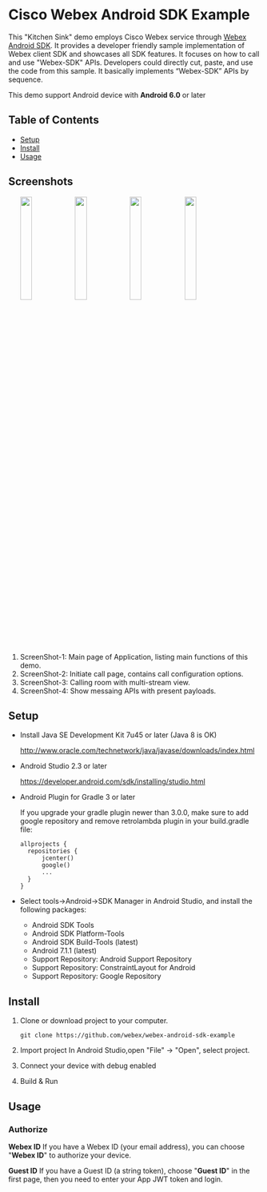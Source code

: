 # Cisco Webex Android SDK Example

This "Kitchen Sink" demo employs Cisco Webex service through [Webex Android SDK](https://github.com/webex/webex-android-sdk).  It provides a developer friendly sample implementation of Webex client SDK and showcases all SDK features. It focuses on how to call and use "Webex-SDK" APIs. Developers could directly cut, paste, and use the code from this sample. It basically implements “Webex-SDK” APIs by sequence.

This demo support Android device with **Android 6.0** or later

## Table of Contents

- [Setup](#setup)
- [Install](#install)
- [Usage](#usage)


## Screenshots 
<ul>
<img src="https://github.com/webex/webex-android-sdk-example/blob/master/docs/Screenshot_Kitchensink_Android_MainPage.jpg" width="22%" height="23%">
<img src="https://github.com/webex/webex-android-sdk-example/blob/master/docs/Screenshot_Kitchensink_Android_CallPage.jpg" width="22%" height="23%">
<img src="https://github.com/webex/webex-android-sdk-example/blob/master/docs/Screenshot_20180907-164030.png" width="22%" height="23%">
<img src="https://github.com/webex/webex-android-sdk-example/blob/master/docs/Screenshot_Kitchensink_Android_MessagePage.jpg" width="22%" height="23%">
</ul>

1. ScreenShot-1: Main page of Application, listing main functions of this demo.
2. ScreenShot-2: Initiate call page, contains call configuration options.
3. ScreenShot-3: Calling room with multi-stream view.
4. ScreenShot-4: Show messaing APIs with present payloads.

## Setup

- Install Java SE Development Kit 7u45 or later (Java 8 is OK)

  http://www.oracle.com/technetwork/java/javase/downloads/index.html

- Android Studio 2.3 or later

  https://developer.android.com/sdk/installing/studio.html
  
- Android Plugin for Gradle 3 or later
  
  If you upgrade your gradle plugin newer than 3.0.0, make sure to add google repository and remove retrolambda plugin in your build.gradle file:
  ```
  allprojects {
    repositories {
        jcenter()
        google()
        ...
    }
  }
  ```

- Select tools->Android->SDK Manager in Android Studio, and install the following packages:
  * Android SDK Tools
  * Android SDK Platform-Tools
  * Android SDK Build-Tools (latest)
  * Android 7.1.1 (latest)
  * Support Repository: Android Support Repository
  * Support Repository: ConstraintLayout for Android
  * Support Repository: Google Repository


## Install

1.  Clone or download project to your computer.
    ```
    git clone https://github.com/webex/webex-android-sdk-example
    ```

2. Import project 
In Android Studio,open "File" -> "Open", select project.

3. Connect your device with debug enabled

4. Build & Run

## Usage

### Authorize
**Webex ID**
If you have a Webex ID (your email address), you can choose "**Webex ID**" to authorize your device.

**Guest ID**
If you have a Guest ID (a string token), choose "**Guest ID**" in the first page, then you need to enter your App JWT token and login.
